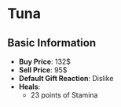 # Tuna

## Basic Information

- **Buy Price**: 132$
- **Sell Price**: 95$
- **Default Gift Reaction**: Dislike
- **Heals**:
  - 23 points of Stamina